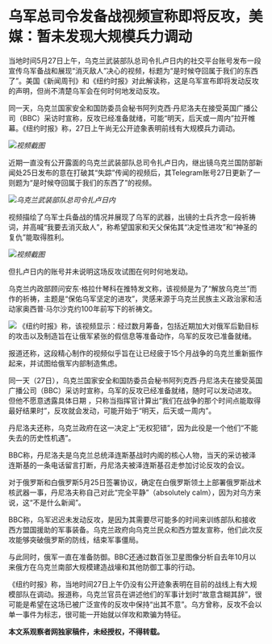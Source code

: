 # 乌军总司令发备战视频宣称即将反攻，美媒：暂未发现大规模兵力调动

当地时间5月27日上午，乌克兰武装部队总司令扎卢日内的社交平台账号发布一段宣传乌军备战和展现“消灭敌人”决心的视频，标题为“是时候夺回属于我们的东西了”。美国《新闻周刊》和《纽约时报》对此解读称，这是乌军宣布即将发动反攻的声明，但尚不清楚乌军会在何时何地发动反攻。

同一天，乌克兰国家安全和国防委员会秘书阿列克西·丹尼洛夫在接受英国广播公司（BBC）采访时宣称，反攻已经准备就绪，可能“明天，后天或一周内”拉开帷幕。《纽约时报》称，27日上午尚无公开迹象表明前线有大规模兵力调动。

![](https://inews.gtimg.com/newsapp_bt/0/15800855761/1000)_视频截图_

近期一直没有公开露面的乌克兰武装部队总司令扎卢日内，继出镜乌克兰国防部新闻处25日发布的意在打破其“失踪”传闻的视频后，其Telegram账号27日更新了一则题为“是时候夺回属于我们的东西了”的视频。

![](https://inews.gtimg.com/newsapp_bt/0/15800855765/1000)_乌克兰武装部队总司令扎卢日内_

视频描绘了乌军士兵备战的情况并展现了乌军的武器，出镜的士兵齐念一段祈祷词，并高喊“我要去消灭敌人”，称希望国家和天父保佑其“决定性进攻”和“神圣的复仇”能取得胜利。

![](https://inews.gtimg.com/newsapp_bt/0/15800855768/1000)_视频截图_

但扎卢日内的账号并未说明这场反攻试图在何时何地发动。

乌克兰内政部顾问安东·格拉什琴科在推特发文称，该视频是为了“解放乌克兰”而作的祈祷，主题是“保佑乌军坚定的进攻”，灵感来源于乌克兰民族主义政治家和活动家奥西普·马尔沙克约100年前写下的祈祷文。

![](https://inews.gtimg.com/newsapp_bt/0/15800855770/1000)
《纽约时报》称，该视频显示：经过数月筹备，包括近期加大对俄军后勤目标的攻击以及制造旨在让俄军紧张的假信息等准备动作，乌军的反攻已准备就绪。

报道还称，这段精心制作的视频似乎旨在让已经疲于15个月战争的乌克兰重新振作起来，并试图给俄军内部制造焦虑。

同一天（27日），乌克兰国家安全和国防委员会秘书阿列克西·丹尼洛夫在接受英国广播公司（BBC）采访时宣称，乌军的反攻已经准备就绪，随时可以发动进攻。但他不愿意透露具体日期
，只称当指挥官计算出“我们在战争的那个时间点能取得最好结果时”，反攻就会发动，可能开始于“明天，后天或一周内”。

丹尼洛夫还称，乌克兰政府在这一决定上“无权犯错”，因为此役是一个他们“不能失去的历史性机遇”。

BBC称，丹尼洛夫是乌克兰总统泽连斯基战时内阁的核心人物，当天的采访被泽连斯基的一条电话留言打断，丹尼洛夫被泽连斯基召走参加讨论反攻的会议。

对于俄罗斯和白俄罗斯5月25日签署协议，确定在白俄罗斯领土上部署俄罗斯战术核武器一事，丹尼洛夫称自己对此“完全平静”（absolutely
calm），因为对乌方来说，这“不是什么新闻”。

BBC称，乌军迟迟未发动反攻，是因为其需要尽可能多的时间来训练部队和接收西方盟国援助的军事装备。乌克兰政府向乌克兰民众和西方盟友宣称，他们此次反攻能够突破俄罗斯的防线，结束军事僵局。

与此同时，俄军一直在准备防御。BBC还通过数百张卫星图像分析自去年10月以来俄方在乌克兰南部大规模建造战壕和其他防御工事的行动。

《纽约时报》称，当地时间27日上午仍没有公开迹象表明在目前的战线上有大规模部队在调动。报道称，乌克兰官员在讲述他们的军事计划时“故意含糊其辞”，很可能是希望在这场已被广泛宣传的反攻中保持“出其不意”。乌方曾称，反攻不会以单一事件为标志，很可能一开始就以佯攻和欺骗为特征。

**本文系观察者网独家稿件，未经授权，不得转载。**

